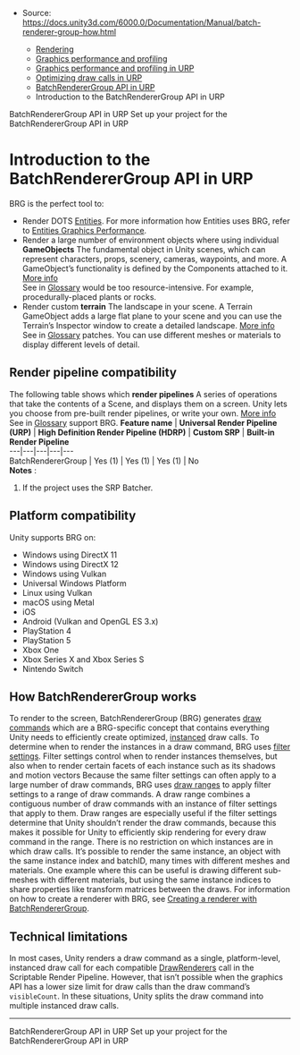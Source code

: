 * Source: https://docs.unity3d.com/6000.0/Documentation/Manual/batch-renderer-group-how.html

  * [Rendering](https://docs.unity3d.com/6000.0/Documentation/Manual/rendering-and-post-processing.html)
  * [Graphics performance and profiling](https://docs.unity3d.com/6000.0/Documentation/Manual/graphics-performance-profiling.html)
  * [Graphics performance and profiling in URP](https://docs.unity3d.com/6000.0/Documentation/Manual/graphics-performance-and-profiling-in-urp.html)
  * [Optimizing draw calls in URP](https://docs.unity3d.com/6000.0/Documentation/Manual/reduce-draw-calls-landing-urp.html)
  * [BatchRendererGroup API in URP](https://docs.unity3d.com/6000.0/Documentation/Manual/batch-renderer-group.html)
  * Introduction to the BatchRendererGroup API in URP


[](https://docs.unity3d.com/6000.0/Documentation/Manual/batch-renderer-group.html)
BatchRendererGroup API in URP
[](https://docs.unity3d.com/6000.0/Documentation/Manual/batch-renderer-group-getting-started.html)
Set up your project for the BatchRendererGroup API in URP
# Introduction to the BatchRendererGroup API in URP
BRG is the perfect tool to:
  * Render DOTS [Entities](https://docs.unity3d.com/Packages/com.unity.entities@latest). For more information how Entities uses BRG, refer to [Entities Graphics Performance](https://docs.unity3d.com/Packages/com.unity.entities.graphics@1.2/manual/entities-graphics-performance.html).
  * Render a large number of environment objects where using individual **GameObjects** The fundamental object in Unity scenes, which can represent characters, props, scenery, cameras, waypoints, and more. A GameObject’s functionality is defined by the Components attached to it. [More info](https://docs.unity3d.com/6000.0/Documentation/Manual/class-GameObject.html)  
See in [Glossary](https://docs.unity3d.com/6000.0/Documentation/Manual/Glossary.html#GameObject) would be too resource-intensive. For example, procedurally-placed plants or rocks.
  * Render custom **terrain** The landscape in your scene. A Terrain GameObject adds a large flat plane to your scene and you can use the Terrain’s Inspector window to create a detailed landscape. [More info](https://docs.unity3d.com/6000.0/Documentation/Manual/terrain-UsingTerrains.html)  
See in [Glossary](https://docs.unity3d.com/6000.0/Documentation/Manual/Glossary.html#Terrain) patches. You can use different meshes or materials to display different levels of detail.


## Render pipeline compatibility
The following table shows which **render pipelines** A series of operations that take the contents of a Scene, and displays them on a screen. Unity lets you choose from pre-built render pipelines, or write your own. [More info](https://docs.unity3d.com/6000.0/Documentation/Manual/render-pipelines.html)  
See in [Glossary](https://docs.unity3d.com/6000.0/Documentation/Manual/Glossary.html#Renderpipeline) support BRG.
**Feature name** | **Universal Render Pipeline (URP)** | **High Definition Render Pipeline (HDRP)** | **Custom SRP** | **Built-in Render Pipeline**  
---|---|---|---|---  
BatchRendererGroup | Yes (1) | Yes (1) | Yes (1) | No  
**Notes** :
  1. If the project uses the SRP Batcher.


## Platform compatibility
Unity supports BRG on:
  * Windows using DirectX 11
  * Windows using DirectX 12
  * Windows using Vulkan
  * Universal Windows Platform
  * Linux using Vulkan
  * macOS using Metal
  * iOS
  * Android (Vulkan and OpenGL ES 3.x)
  * PlayStation 4
  * PlayStation 5
  * Xbox One
  * Xbox Series X and Xbox Series S
  * Nintendo Switch


## How BatchRendererGroup works
To render to the screen, BatchRendererGroup (BRG) generates [draw commands](https://docs.unity3d.com/6000.0/Documentation/ScriptReference/Rendering.BatchDrawCommand.html) which are a BRG-specific concept that contains everything Unity needs to efficiently create optimized, [instanced](https://docs.unity3d.com/6000.0/Documentation/Manual/GPUInstancing.html) draw calls.
To determine when to render the instances in a draw command, BRG uses [filter settings](https://docs.unity3d.com/6000.0/Documentation/ScriptReference/Rendering.BatchFilterSettings.html). Filter settings control when to render instances themselves, but also when to render certain facets of each instance such as its shadows and motion vectors
Because the same filter settings can often apply to a large number of draw commands, BRG uses [draw ranges](https://docs.unity3d.com/6000.0/Documentation/ScriptReference/Rendering.BatchDrawRange.html) to apply filter settings to a range of draw commands. A draw range combines a contiguous number of draw commands with an instance of filter settings that apply to them. Draw ranges are especially useful if the filter settings determine that Unity shouldn’t render the draw commands, because this makes it possible for Unity to efficiently skip rendering for every draw command in the range.
There is no restriction on which instances are in which draw calls. It’s possible to render the same instance, an object with the same instance index and batchID, many times with different meshes and materials. One example where this can be useful is drawing different sub-meshes with different materials, but using the same instance indices to share properties like transform matrices between the draws.
For information on how to create a renderer with BRG, see [Creating a renderer with BatchRendererGroup](https://docs.unity3d.com/6000.0/Documentation/Manual/batch-renderer-group-creating-a-renderer.html).
## Technical limitations
In most cases, Unity renders a draw command as a single, platform-level, instanced draw call for each compatible [DrawRenderers](https://docs.unity3d.com/6000.0/Documentation/ScriptReference/Rendering.ScriptableRenderContext.DrawRenderers.html) call in the Scriptable Render Pipeline. However, that isn’t possible when the graphics API has a lower size limit for draw calls than the draw command’s `visibleCount`. In these situations, Unity splits the draw command into multiple instanced draw calls.
* * *
[](https://docs.unity3d.com/6000.0/Documentation/Manual/batch-renderer-group.html)
BatchRendererGroup API in URP
[](https://docs.unity3d.com/6000.0/Documentation/Manual/batch-renderer-group-getting-started.html)
Set up your project for the BatchRendererGroup API in URP
